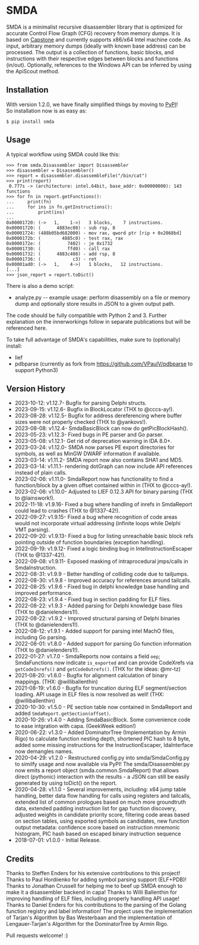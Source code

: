 
# SMDA

SMDA is a minimalist recursive disassembler library that is optimized for accurate Control Flow Graph (CFG) recovery from memory dumps.
It is based on [Capstone](http://www.capstone-engine.org/) and currently supports x86/x64 Intel machine code.
As input, arbitrary memory dumps (ideally with known base address) can be processed.
The output is a collection of functions, basic blocks, and instructions with their respective edges between blocks and functions (in/out).
Optionally, references to the Windows API can be inferred by using the ApiScout method.

## Installation

With version 1.2.0, we have finally simplified things by moving to [PyPI](https://pypi.org/project/smda/)!  
So installation now is as easy as:

```
$ pip install smda
```

## Usage

A typical workflow using SMDA could like this:

```
>>> from smda.Disassembler import Disassembler
>>> disassembler = Disassembler()
>>> report = disassembler.disassembleFile("/bin/cat")
>>> print(report)
 0.777s -> (architecture: intel.64bit, base_addr: 0x00000000): 143 functions
>>> for fn in report.getFunctions():
...     print(fn)
...     for ins in fn.getInstructions():
...         print(ins)
...
0x00001720: (->   1,    1->)   3 blocks,    7 instructions.
0x00001720: (      4883ec08) - sub rsp, 8
0x00001724: (488b05bd682000) - mov rax, qword ptr [rip + 0x2068bd]
0x0000172b: (        4885c0) - test rax, rax
0x0000172e: (          7402) - je 0x1732
0x00001730: (          ffd0) - call rax
0x00001732: (      4883c408) - add rsp, 8
0x00001736: (            c3) - ret 
0x00001ad0: (->   1,    4->)   1 blocks,   12 instructions.
[...]
>>> json_report = report.toDict()
``` 

There is also a demo script:

* analyze.py -- example usage: perform disassembly on a file or memory dump and optionally store results in JSON to a given output path.

The code should be fully compatible with Python 2 and 3.
Further explanation on the innerworkings follow in separate publications but will be referenced here.

To take full advantage of SMDA's capabilities, make sure to (optionally) install:
 * lief 
 * pdbparse (currently as fork from https://github.com/VPaulV/pdbparse to support Python3)

## Version History

 * 2023-10-12: v1.12.7- Bugfix for parsing Delphi structs.
 * 2023-09-15: v1.12.6- Bugfix in BlockLocator (THX to @cccs-ay!).
 * 2023-08-28: v1.12.5- Bugfix for address dereferencing where buffer sizes were not properly checked (THX to @yankovs!).
 * 2023-08-08: v1.12.4- SmdaBasicBlock can now do getPicBlockHash().
 * 2023-05-23: v1.12.3- Fixed bugs in PE parser and Go parser.
 * 2023-05-08: v1.12.1- Get rid of deprecation warning in IDA 8.0+.
 * 2023-03-24: v1.12.0- SMDA now parses PE export directories for symbols, as well as MinGW DWARF information if available.
 * 2023-03-14: v1.11.2- SMDA report now also contains SHA1 and MD5.
 * 2023-03-14: v1.11.1- rendering dotGraph can now include API references instead of plain calls.
 * 2023-02-06: v1.11.0- SmdaReport now has functionality to find a function/block by a given offset contained within in (THX to @cccs-ay!).
 * 2023-02-06: v1.10.0- Adjusted to LIEF 0.12.3 API for binary parsing (THX to @lainswork!).
 * 2022-11-18: v1.9.16- Fixed a bug where handling of inrefs in SmdaReport could lead to crashes (THX to @1337-42!).
 * 2022-09-27: v1.9.15- Fixed a bug where recognition of code areas would not incorporate virtual addressing (infinite loops while Delphi VMT parsing).
 * 2022-09-20: v1.9.13- Fixed a bug for listing unreachable basic block refs pointing outside of function boundaries (exception handling).
 * 2022-09-19: v1.9.12- Fixed a logic binding bug in IntelInstructionEscaper (THX to @1337-42!).
 * 2022-09-08: v1.9.11- Exposed masking of intraprocedural jmps/calls in SmdaInstruction.
 * 2022-08-31: v1.9.9 - Better handling of colliding code due to tailjumps.
 * 2022-08-30: v1.9.8 - Improved accuracy for references around tailcalls.
 * 2022-08-25: v1.9.6 - Fixed bug in delphi knowledge base handling and improved performance.
 * 2022-08-23: v1.9.4 - Fixed bug in section padding for ELF files.
 * 2022-08-22: v1.9.3 - Added parsing for Delphi knowledge base files (THX to @danielenders1!).
 * 2022-08-22: v1.9.2 - Improved structural parsing of Delphi binaries (THX to @danielenders1!).
 * 2022-08-12: v1.9.1 - Added support for parsing intel MachO files, including Go parsing.
 * 2022-08-01: v1.8.0 - Added support for parsing Go function information (THX to @danielenders1!).
 * 2022-01-27: v1.7.0 - SmdaReports now contains a field `oep`; SmdaFunctions now indicate `is_exported` and can provide CodeXrefs via `getCodeInrefs()` and `getCodeOutrefs()`. (THX for the ideas: @mr-tz)
 * 2021-08-20: v1.6.0 - Bugfix for alignment calculation of binary mappings. (THX: @williballenthin)
 * 2021-08-19: v1.6.0 - Bugfix for truncation during ELF segment/section loading. API usage in ELF files is now resolved as well! (THX: @williballenthin)
 * 2020-10-30: v1.5.0 - PE section table now contained in SmdaReport and added `SmdaReport.getSection(offset)`.
 * 2020-10-26: v1.4.0 - Adding SmdaBasicBlock. Some convenience code to ease intgration with capa. (GeekWeek edition!) 
 * 2020-06-22: v1.3.0 - Added DominatorTree (Implementation by Armin Rigo) to calculate function nesting depth, shortened PIC hash to 8 byte, added some missing instructions for the InstructionEscaper, IdaInterface now demangles names.
 * 2020-04-29: v1.2.0 - Restructured config.py into smda/SmdaConfig.py to similfy usage and now available via PyPI! The smda/Disassembler.py now emits a report object (smda.common.SmdaReport) that allows direct (pythonic) interaction with the results - a JSON can still be easily generated by using toDict() on the report.
 * 2020-04-28: v1.1.0 - Several improvements, including: x64 jump table handling, better data flow handling for calls using registers and tailcalls, extended list of common prologues based on much more groundtruth data, extended padding instruction list for gap function discovery, adjusted weights in candidate priority score, filtering code areas based on section tables, using exported symbols as candidates, new function output metadata: confidence score based on instruction mnemonic histogram, PIC hash based on escaped binary instruction sequence
 * 2018-07-01: v1.0.0 - Initial Release.


## Credits

Thanks to Steffen Enders for his extensive contributions to this project!
Thanks to Paul Hordiienko for adding symbol parsing support (ELF+PDB)!
Thanks to Jonathan Crussell for helping me to beef up SMDA enough to make it a disassembler backend in capa!
Thanks to Willi Ballenthin for improving handling of ELF files, including properly handling API usage!
Thanks to Daniel Enders for his contributions to the parsing of the Golang function registry and label information!
The project uses the implementation of Tarjan's Algorithm by Bas Westerbaan and the implementation of Lengauer-Tarjan's Algorithm for the DominatorTree by Armin Rigo.

Pull requests welcome! :)

